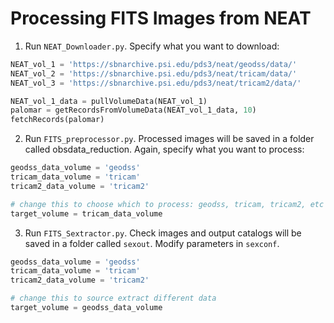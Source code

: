 # Processing FITS Images from NEAT
1. Run `NEAT_Downloader.py`. Specify what you want to download: 
```python
NEAT_vol_1 = 'https://sbnarchive.psi.edu/pds3/neat/geodss/data/'
NEAT_vol_2 = 'https://sbnarchive.psi.edu/pds3/neat/tricam/data/'
NEAT_vol_3 = 'https://sbnarchive.psi.edu/pds3/neat/tricam2/data/'

NEAT_vol_1_data = pullVolumeData(NEAT_vol_1)
palomar = getRecordsFromVolumeData(NEAT_vol_1_data, 10)
fetchRecords(palomar)
```

2. Run `FITS_preprocessor.py`. Processed images will be saved in a folder called obsdata_reduction. Again, specify what you want to process:
```python
geodss_data_volume = 'geodss'
tricam_data_volume = 'tricam'
tricam2_data_volume = 'tricam2'

# change this to choose which to process: geodss, tricam, tricam2, etc
target_volume = tricam_data_volume
```
3. Run `FITS_Sextractor.py`. Check images and output catalogs will be saved in a folder called `sexout`. Modify parameters in `sexconf`. 

```python
geodss_data_volume = 'geodss'
tricam_data_volume = 'tricam'
tricam2_data_volume = 'tricam2'

# change this to source extract different data
target_volume = geodss_data_volume
```
